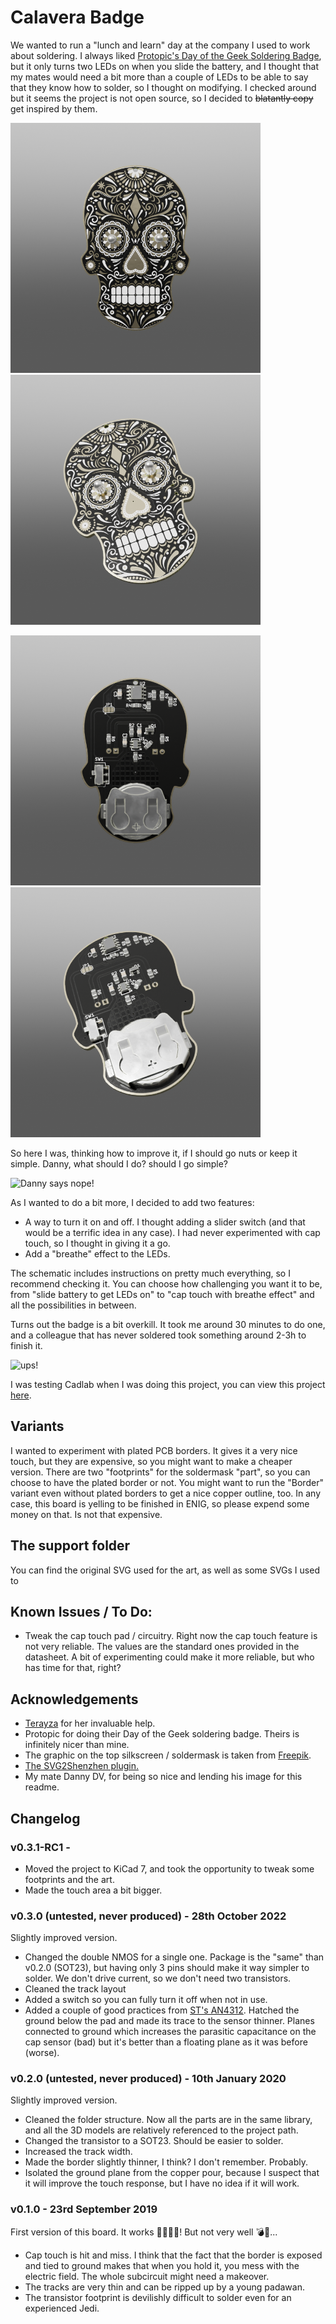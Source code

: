 # Calavera Badge

We wanted to run a "lunch and learn" day at the company I used to work about soldering. I always liked [Protopic's Day of the Geek Soldering Badge](https://www.proto-pic.co.uk/day-of-the-geek-badge/), but it only turns two LEDs on when you slide the battery, and I thought that my mates would need a bit more than a couple of LEDs to be able to say that they know how to solder, so I thought on modifying. I checked around but it seems the project is not open source, so I decided to ~~blatantly copy~~ get inspired by them.

<p float="center">
  <img src="Support/img/Calavera-3D_blenderTop.png" height="400" />
  <img src="Support/img/Calavera-3D_blenderTopSlanted.png" width="400" />
</p>

<p float="center">
  <img src="Support/img/Calavera-3D_blenderBottom.png" height="400" />
  <img src="Support/img/Calavera-3D_blenderBottomSlanted.png" width="400" />
</p>

So here I was, thinking how to improve it, if I should go nuts or keep it simple. Danny, what should I do? should I go simple?

![Danny says nope!](https://media.giphy.com/media/LRKET0Syb0rDO/giphy.gif)

As I wanted to do a bit more, I decided to add two features:

* A way to turn it on and off. I thought adding a slider switch (and that would be a terrific idea in any case). I had never experimented with cap touch, so I thought in giving it a go.
* Add a "breathe" effect to the LEDs.

The schematic includes instructions on pretty much everything, so I recommend checking it. You can choose how challenging you want it to be, from "slide battery to get LEDs on" to "cap touch with breathe effect" and all the possibilities in between.

Turns out the badge is a bit overkill. It took me around 30 minutes to do one, and a colleague that has never soldered took something around 2-3h to finish it.

![ups!](https://media.giphy.com/media/yEtv1wWZpmG2s/giphy.gif)

I was testing Cadlab when I was doing this project, you can view this project [here](https://cadlab.io/project/2044).

## Variants

I wanted to experiment with plated PCB borders. It gives it a very nice touch, but they are expensive, so you might want to make a cheaper version. There are two "footprints" for the soldermask "part", so you can choose to have the plated border or not. You might want to run the "Border" variant even without plated borders to get a nice copper outline, too. In any case, this board is yelling to be finished in ENIG, so please expend some money on that. Is not that expensive.

## The support folder

You can find the original SVG used for the art, as well as some SVGs I used to

## Known Issues / To Do:

* Tweak the cap touch pad / circuitry. Right now the cap touch feature is not very reliable. The values are the standard ones provided in the datasheet. A bit of experimenting could make it more reliable, but who has time for that, right?

## Acknowledgements

* [Terayza](https://github.com/Terayza) for her invaluable help.
* Protopic for doing their Day of the Geek soldering badge. Theirs is infinitely nicer than mine.
* The graphic on the top silkscreen / soldermask is taken from [Freepik](www.freepik.com).
* [The SVG2Shenzhen plugin.](https://github.com/badgeek/svg2shenzhen)
* My mate Danny DV, for being so nice and lending his image for this readme.

## Changelog

### v0.3.1-RC1 -

* Moved the project to KiCad 7, and took the opportunity to tweak some footprints and the art.
* Made the touch area a bit bigger.

### v0.3.0 (untested, never produced) - 28th October 2022

Slightly improved version.

* Changed the double NMOS for a single one. Package is the "same" than v0.2.0 (SOT23), but having only 3 pins should make it way simpler to solder. We don't drive current, so we don't need two transistors.
* Cleaned the track layout
* Added a switch so you can fully turn it off when not in use.
* Added a couple of good practices from [ST's AN4312](https://www.st.com/resource/en/application_note/dm00087990-design-with-surface-sensors-for-touch-sensing-applications-on-mcus-stmicroelectronics.pdf). Hatched the ground below the pad and made its trace to the sensor thinner. Planes connected to ground which increases the parasitic capacitance on the cap sensor (bad) but it's better than a floating plane as it was before (worse).

### v0.2.0 (untested, never produced) - 10th January 2020

Slightly improved version.

* Cleaned the folder structure. Now all the parts are in the same library, and all the 3D models are relatively referenced to the project path.
* Changed the transistor to a SOT23. Should be easier to solder.
* Increased the track width.
* Made the border slightly thinner, I think? I don't remember. Probably.
* Isolated the ground plane from the copper pour, because I suspect that it will improve the touch response, but I have no idea if it will work.

### v0.1.0 - 23rd September 2019

First version of this board. It works 💃🎉🚀🦼! But not very well 💣🥦...

* Cap touch is hit and miss. I think that the fact that the border is exposed and tied to ground makes that when you hold it, you mess with the electric field. The whole subcircuit might need a makeover.
* The tracks are very thin and can be ripped up by a young padawan.
* The transistor footprint is devilishly difficult to solder even for an experienced Jedi.
